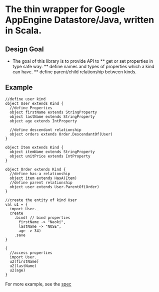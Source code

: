 The thin wrapper for Google AppEngine Datastore/Java, written in Scala.
=========================================================================


## Design Goal

* The goal of this library is to provide API to
** get or set properties in type safe way.
** define names and types of properties which a kind can have.
** define parent/child relationship between kinds.

## Example

    //define user kind
    object User extends Kind {
      //define Properties
      object firstName extends StringProperty 
      object lastName extends StringProperty
      object age extends IntProperty
 
      //define descendant relationship
      object orders extends Order.DescendantOf(User)
    }

    object Item extends Kind {
      object itemName extends StringProperty
      object unitPrice extends IntProperty
    }

    object Order extends Kind {
      //define has-a relationship
      object item extends HasA(Item)
      //define parent relationship
      object user extends User.ParentOf(Order)
    }

    //create the entity of kind User
    val u1 = {
      import User._
      create
        .bind( // bind properties
          firstName -> "Naoki",
          lastName -> "NOSE",
          age -> 34)
        .save
    }

    {
      //access properties
      import User._
      u2(firstName) 
      u2(lastName) 
      u2(age) 
    }

For more example, see the [spec](https://github.com/nosenaoki/appengine-datastore-wrapper/blob/master/src/test/scala/nosen/appengine/datastore/KindSpec.scala)


